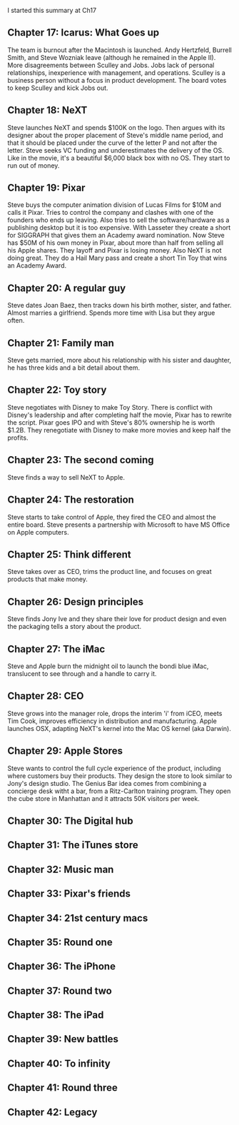 I started this summary at Ch17

## Chapter 17: Icarus: What Goes up

The team is burnout after the Macintosh is launched. Andy Hertzfeld, Burrell
Smith, and Steve Wozniak leave (although he remained in the Apple II). More disagreements between Sculley and Jobs.
Jobs lack of personal relationships, inexperience with management, and
operations. Sculley is a business person without a focus in product
development. The board votes to keep Sculley and kick Jobs out.

## Chapter 18: NeXT

Steve launches NeXT and spends $100K on the logo. Then argues with its designer
about the proper placement of Steve's middle name period, and that it should be placed
under the curve of the letter P and not after the letter. Steve seeks VC
funding and underestimates the delivery of the OS. Like in the movie, it's a
beautiful $6,000 black box with no OS. They start to run out of money.

## Chapter 19: Pixar

Steve buys the computer animation division of Lucas Films for $10M and calls it
Pixar. Tries to control the company and clashes with one of the founders who
ends up leaving. Also tries to sell the software/hardware as a publishing
desktop but it is too expensive. With Lasseter they create a short for SIGGRAPH
that gives them an Academy award nomination. Now Steve has $50M of his own
money in Pixar, about more than half from selling all his Apple shares. They
layoff and Pixar is losing money. Also NeXT is not doing great. They do a Hail
Mary pass and create a short Tin Toy that wins an Academy Award.

## Chapter 20: A regular guy

Steve dates Joan Baez, then tracks down his birth mother, sister, and father.
Almost marries a girlfriend. Spends more time with Lisa but they argue often.

## Chapter 21: Family man
Steve gets married, more about his relationship with his sister and daughter,
he has three kids and a bit detail about them.

## Chapter 22: Toy story
Steve negotiates with Disney to make Toy Story. There is conflict with Disney's
leadership and after completing half the movie, Pixar has to rewrite the
script. Pixar goes IPO and with Steve's 80% ownership he is worth $1.2B. They
renegotiate with Disney to make more movies and keep half the profits.

## Chapter 23: The second coming
Steve finds a way to sell NeXT to Apple.

## Chapter 24: The restoration
Steve starts to take control of Apple, they fired the CEO and almost the
entire board. Steve presents a partnership with Microsoft to have MS Office on
Apple computers.

## Chapter 25: Think different
Steve takes over as CEO, trims the product line, and focuses on great products
that make money.

## Chapter 26: Design principles
Steve finds Jony Ive and they share their love for product design and even the
packaging tells a story about the product.

## Chapter 27: The iMac
Steve and Apple burn the midnight oil to launch the bondi blue iMac, translucent to see through and a handle to carry it.

## Chapter 28: CEO
Steve grows into the manager role, drops the interim 'i' from iCEO, meets Tim
Cook, improves efficiency in distribution and manufacturing. Apple launches
OSX, adapting NeXT's kernel into the Mac OS kernel (aka Darwin).

## Chapter 29: Apple Stores
Steve wants to control the full cycle experience of the product, including
where customers buy their products. They design the store to look similar to
Jony's design studio. The Genius Bar idea comes from combining a concierge desk
witht a bar, from a Ritz-Carlton training program. They open the cube store in
Manhattan and it attracts 50K visitors per week.

## Chapter 30: The Digital hub
## Chapter 31: The iTunes store
## Chapter 32: Music man
## Chapter 33: Pixar's friends
## Chapter 34: 21st century macs
## Chapter 35: Round one
## Chapter 36: The iPhone
## Chapter 37: Round two
## Chapter 38: The iPad
## Chapter 39: New battles
## Chapter 40: To infinity
## Chapter 41: Round three
## Chapter 42: Legacy
